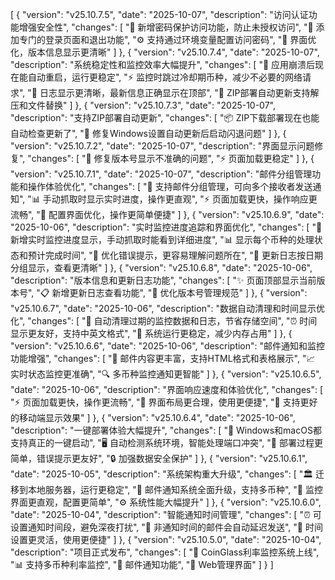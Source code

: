 [
  {
    "version": "v25.10.7.5",
    "date": "2025-10-07",
    "description": "访问认证功能增强安全性",
    "changes": [
      "🔐 新增密码保护访问功能，防止未授权访问",
      "🚪 添加专门的登录页面和退出功能",
      "⚙️ 支持通过环境变量配置访问密码",
      "📱 界面优化，版本信息显示更清晰"
    ]
  },
  {
    "version": "v25.10.7.4",
    "date": "2025-10-07",
    "description": "系统稳定性和监控效率大幅提升",
    "changes": [
      "🔄 应用崩溃后现在能自动重启，运行更稳定",
      "⚡ 监控时跳过冷却期币种，减少不必要的网络请求",
      "📝 日志显示更清晰，最新信息正确显示在顶部",
      "🔧 ZIP部署自动更新支持解压和文件替换"
    ]
  },
  {
    "version": "v25.10.7.3",
    "date": "2025-10-07",
    "description": "支持ZIP部署自动更新",
    "changes": [
      "📦 ZIP下载部署现在也能自动检查更新了",
      "🔧 修复Windows设置自动更新后启动闪退问题"
    ]
  },
  {
    "version": "v25.10.7.2",
    "date": "2025-10-07",
    "description": "界面显示问题修复",
    "changes": [
      "🐛 修复版本号显示不准确的问题",
      "⚡ 页面加载更稳定"
    ]
  },
  {
    "version": "v25.10.7.1",
    "date": "2025-10-07",
    "description": "邮件分组管理功能和操作体验优化",
    "changes": [
      "📧 支持邮件分组管理，可向多个接收者发送通知",
      "📊 手动抓取时显示实时进度，操作更直观",
      "⚡ 页面加载更快，操作响应更流畅",
      "🔧 配置界面优化，操作更简单便捷"
    ]
  },
  {
    "version": "v25.10.6.9",
    "date": "2025-10-06",
    "description": "实时监控进度追踪和界面优化",
    "changes": [
      "🎯 新增实时监控进度显示，手动抓取时能看到详细进度",
      "📊 显示每个币种的处理状态和预计完成时间",
      "💬 优化错误提示，更容易理解问题所在",
      "📱 更新日志按日期分组显示，查看更清晰"
    ]
  },
  {
    "version": "v25.10.6.8",
    "date": "2025-10-06",
    "description": "版本信息和更新日志功能",
    "changes": [
      "✨ 页面顶部显示当前版本号",
      "📋 新增更新日志查看功能",
      "🔧 优化版本号管理规范"
    ]
  },
  {
    "version": "v25.10.6.7",
    "date": "2025-10-06",
    "description": "数据自动清理和时间显示优化",
    "changes": [
      "🧹 自动清理过期的监控数据和日志，节省存储空间",
      "⏰ 时间显示更友好，支持中英文格式",
      "🔄 系统运行更稳定，减少内存占用"
    ]
  },
  {
    "version": "v25.10.6.6",
    "date": "2025-10-06",
    "description": "邮件通知和监控功能增强",
    "changes": [
      "📧 邮件内容更丰富，支持HTML格式和表格展示",
      "📈 实时状态监控更准确",
      "🔍 多币种监控通知更智能"
    ]
  },
  {
    "version": "v25.10.6.5",
    "date": "2025-10-06",
    "description": "界面响应速度和体验优化",
    "changes": [
      "⚡ 页面加载更快，操作更流畅",
      "🎨 界面布局更合理，使用更便捷",
      "📱 支持更好的移动端显示效果"
    ]
  },
  {
    "version": "v25.10.6.4",
    "date": "2025-10-06",
    "description": "一键部署体验大幅提升",
    "changes": [
      "🚀 Windows和macOS都支持真正的一键启动",
      "🖥️ 自动检测系统环境，智能处理端口冲突",
      "🔧 部署过程更简单，错误提示更友好",
      "🔒 加强数据安全保护"
    ]
  },
  {
    "version": "v25.10.6.1",
    "date": "2025-10-05",
    "description": "系统架构重大升级",
    "changes": [
      "🏛️ 迁移到本地服务器，运行更稳定",
      "📧 邮件通知系统全面升级，支持多币种",
      "🎨 监控界面更直观，配置更简单",
      "⚙️ 系统性能大幅提升"
    ]
  },
  {
    "version": "v25.10.6.0",
    "date": "2025-10-04",
    "description": "智能通知时间管理",
    "changes": [
      "⏰ 可设置通知时间段，避免深夜打扰",
      "🔄 非通知时间的邮件会自动延迟发送",
      "📅 时间设置更灵活，使用更便捷"
    ]
  },
  {
    "version": "v25.10.5.0",
    "date": "2025-10-04",
    "description": "项目正式发布",
    "changes": [
      "🎉 CoinGlass利率监控系统上线",
      "📊 支持多币种利率监控",
      "📧 邮件通知功能",
      "📱 Web管理界面"
    ]
  }
]